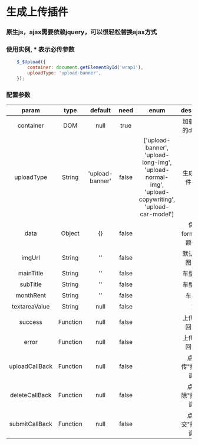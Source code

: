 # 生成上传插件 
### 原生js，ajax需要依赖jquery，可以很轻松替换ajax方式

### 使用实例, * 表示必传参数
```javascript
    $_$Upload({
        container: document.getElementById('wrap1'),
        uploadType: 'upload-banner',
    });

``` 
### 配置参数
|param|type|default|need|enum|description|
|:----:|:----:|:----:|:----:|:----:|:----:|
|container|DOM|null|true||加载树结构的dom节点|
|uploadType|String|'upload-banner'|false|['upload-banner',  'upload-long-img',  'upload-normal-img',  'upload-copywriting',   'upload-car-model']|生成上传插件的类型|
|data|Object|{}|false||保存在formData的额外参数|
|imgUrl|String|''|false||默认显示的图片地址|
|mainTitle|String|''|false||车型主标题|
|subTitle|String|''|false||车型副标题|
|monthRent|String|''|false||车型月供|
|textareaValue|String|null|false||文案|
|success|Function|null|false||上传成功的回调函数|
|error|Function|null|false||上传失败的回调函数|
|uploadCallBack|Function|null|false||点击"上传"按钮的回调函数|
|deleteCallBack|Function|null|false||点击"删除"按钮的回调函数|
|submitCallBack|Function|null|false||点击"提交"按钮的回调函数|




